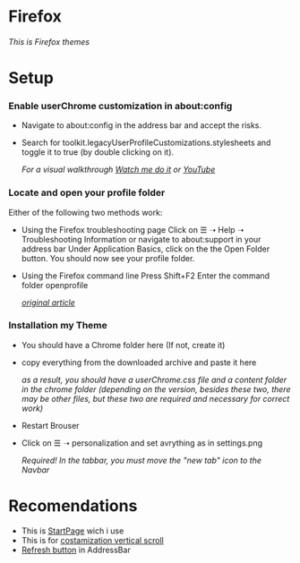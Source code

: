 # Firefox
###### This is Firefox themes ######

# Setup #

### Enable userChrome customization in about:config ###

* Navigate to about:config in the address bar and accept the risks.

* Search for toolkit.legacyUserProfileCustomizations.stylesheets and toggle it to true (by double clicking on it).
    
    _For a visual walkthrough [Watch me do it](https://imgur.com/fc4NN0t) or [YouTube](https://www.youtube.com/watch?v=levqpofIJ_k&feature=youtu.be.)_

### Locate and open your profile folder ###

Either of the following two methods work:

* Using the Firefox troubleshooting page Click on ☰ ➝ Help ➝ Troubleshooting Information or navigate to about:support in your address bar Under Application Basics, click on the the Open Folder button. You should now see your profile folder.

* Using the Firefox command line Press Shift+F2 Enter the command folder openprofile

    _[original article](https://www.reddit.com/r/FirefoxCSS/wiki/index/tutorials/)_

### Installation my Theme ###

* You should have a Chrome folder here (If not, create it)
* copy everything from the downloaded archive and paste it here
     
     _as a result, you should have a userChrome.css file and a content folder in the chrome folder (depending on the version, besides these two, there may be other files, but these two are required and necessary for correct work)_
* Restart Brouser
* Click on ☰ ➝ personalization and set avrything as in settings.png
     
     _Required! In the tabbar, you must move the "new tab" icon to the Navbar_

# Recomendations #

   * This is [StartPage](https://addons.mozilla.org/ru/firefox/addon/infinity-new-tab-pro-firefox/?utm_source=addons.mozilla.org&utm_medium=referral&utm_content=search) wich i use
   * This is for [costamization vertical scroll](https://addons.mozilla.org/en-GB/firefox/addon/custom-scrollbars/?utm_source=addons.mozilla.org&utm_medium=referral&utm_content=search)
   * [Refresh button](https://addons.mozilla.org/ru/firefox/addon/australis-refresh-in-url-bar/?utm_source=addons.mozilla.org&utm_medium=referral&utm_content=search) in AddressBar
